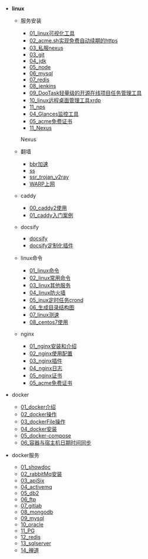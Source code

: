
- **linux**
  - 服务安装
    - [01_linux可视化工具](linux/服务/01linux可视化工具.md)
    - [02_acme.sh实现免费自动续期的https](linux/服务/02acme.sh实现免费自动续期的https.md)
    - [03_私服nexus](linux/服务/03nexus.md)
    - [03_git](linux/服务/05git.md)
    - [04_jdk](linux/服务/jdk.md)
    - [05_node](linux/服务/node.md)
    - [06_mysql](linux/服务/mysql.md)
    - [07_redis](linux/服务/redis.md)
    - [08_jenkins](linux/服务/Jenkins.md) 
    - [09_DooTask轻量级的开源在线项目任务管理工具](linux/服务/在线项目任务管理工具.md)
    - [10_linux远程桌面管理工具xrdp](linux/服务/xrdp.md)
    - [11_nps](linux/服务/nps.md)
    - [04_Glances监控工具](linux/服务/04_Glances监控工具.md)
    - [05_acme免费证书](linux/服务/05_acme免费证书.md) 
    - [11_Nexus](linux/服务/11_Nexus.md)
    
    Nexus 
  - 翻墙
    - [bbr加速](linux/服务/翻墙/bbr.md)
    - [ss](linux/服务/翻墙/ss.md)
    - [ssr_trojan_v2ray](linux/服务/翻墙/ssr_trojan_v2ray.md)
    - [WARP上网](linux/服务/翻墙/WARP.md)

  - caddy
    - [00_caddy2使用](linux/服务/caddy/00caddy2使用.md)
    - [01_caddy入门案例](linux/服务/caddy/01caddy入门案例.md)

  - docsify
    - [docsify](linux/服务/docsify.md)
    - [docsify定制化插件](linux/服务/定制化插件.md)

  - linux命令
    - [01_linux命令](linux/功能/常用的命令.md)
    - [02_linux常用命令](linux/功能/linux.md)
    - [03_linux其他服务](linux/功能/常用的功能.md)
    - [04_linux防火墙](linux/功能/linux_firewall.md)    
    - [05_inux定时任务crond](linux/功能/linux定时任务crond.md)    
    - [06_生成目录结构图](linux/功能/生成目录结构图.md)   
    - [07_linux测速](linux/功能/07_linux测速.md)   
    - [08_centos7使用](linux/功能/08_centos7使用.md)   

  - nginx 
    - [01_nginx安装和介绍](linux/nginx/01_nginx安装和介绍.md)
    - [02_nginx使用配置](linux/nginx/02_nginx使用配置.md)
    - [03_nginx插件](linux/nginx/03_nginx插件.md)
    - [04_nginx日志](linux/nginx/04_nginx日志.md)
    - [05_nginx证书](linux/nginx/05_nginx证书.md)
    - [05_acme免费证书](linux/nginx/05_acme免费证书.md)

- docker
  - [01_docker介绍](linux/docker/01_docker介绍.md)
  - [02_docker操作](linux/docker/02_docker操作.md)
  - [03_dockerFile操作](linux/docker/03_dockerFile操作.md)
  - [04_docker安装](linux/docker/docker安装.md)
  - [05_docker-compose](linux/docker/docker-compose.md)
  - [06_容器与宿主机日期时间同步](linux/docker/06_容器与宿主机日期时间同步.md)

- docker服务
  - [01_showdoc](linux/docker服务/01_showdoc.md)
  - [02_rabbitMq安装](linux/docker服务/02_rabbitMq安装.md)
  - [03_apiSix](linux/docker服务/03_apiSix.md)
  - [04_activemq](linux/docker服务/04_activemq.md)
  - [05_db2](linux/docker服务/05_db2.md)
  - [06_ftp](linux/docker服务/06_ftp.md)
  - [07_gitlab](linux/docker服务/07_gitlab.md)
  - [08_mongodb](linux/docker服务/08_mongodb.md)
  - [09_mysql](linux/docker服务/09_mysql.md)
  - [10_oracle](linux/docker服务/10_oracle.md)
  - [11_PG](linux/docker服务/11_PG.md)
  - [12_redis](linux/docker服务/12_redis.md)
  - [13_sqlserver](linux/docker服务/13_sqlserver.md)
  - [14_禅道](linux/docker服务/14_禅道.md)